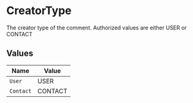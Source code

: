 # CreatorType

The creator type of the comment. Authorized values are either USER or CONTACT


## Values

| Name      | Value     |
| --------- | --------- |
| `User`    | USER      |
| `Contact` | CONTACT   |